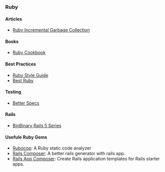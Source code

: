 ### Ruby

#### Articles
* [Ruby Incremental Garbage Collection](https://engineering.heroku.com/blogs/2015-02-04-incremental-gc/)

#### Books
* [Ruby Cookbook](https://www.safaribooksonline.com/library/view/ruby-cookbook/0596523696/)

#### Best Practices
* [Ruby Style Guide](https://github.com/bbatsov/ruby-style-guide)
* [Best Ruby](http://best-ruby.com/)

#### Testing
* [Better Specs](http://betterspecs.org/)

#### Rails
* [BinBinary Rails 5 Series](http://blog.bigbinary.com/categories/Rails-5)

#### Usefule Ruby Gems 
* [Rubocop](https://github.com/bbatsov/rubocop): A Ruby static code analyzer
* [Rails Composer](https://github.com/RailsApps/rails-composer): A better rails generator with rails app.
* [Rails App Composer](https://github.com/RailsApps/rails_apps_composer): Create Rails application templates for Rails starter apps.
 


